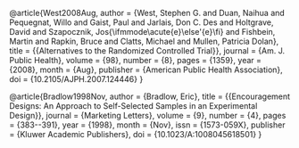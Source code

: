 
@article{West2008Aug,
	author = {West, Stephen G. and Duan, Naihua and Pequegnat, Willo and Gaist, Paul and Jarlais, Don C. Des and Holtgrave, David and Szapocznik, Jos{\ifmmode\acute{e}\else\'{e}\fi} and Fishbein, Martin and Rapkin, Bruce and Clatts, Michael and Mullen, Patricia Dolan},
	title = {{Alternatives to the Randomized Controlled Trial}},
	journal = {Am. J. Public Health},
	volume = {98},
	number = {8},
	pages = {1359},
	year = {2008},
	month = {Aug},
	publisher = {American Public Health Association},
	doi = {10.2105/AJPH.2007.124446}
}

@article{Bradlow1998Nov,
	author = {Bradlow, Eric},
	title = {{Encouragement Designs: An Approach to Self-Selected Samples in an Experimental Design}},
	journal = {Marketing Letters},
	volume = {9},
	number = {4},
	pages = {383--391},
	year = {1998},
	month = {Nov},
	issn = {1573-059X},
	publisher = {Kluwer Academic Publishers},
	doi = {10.1023/A:1008045618501}
}
